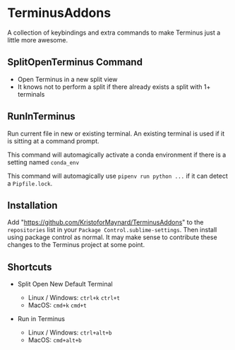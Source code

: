 # TerminusAddons

A collection of keybindings and extra commands to make Terminus just a little more awesome.

## SplitOpenTerminus Command

- Open Terminus in a new split view
- It knows not to perform a split if there already exists a split with 1+ terminals

## RunInTerminus

Run current file in new or existing terminal. An existing terminal is used if it is sitting at a command prompt.

This command will automagically activate a conda environment if there is a setting named ``conda_env``

This command will automagically use `pipenv run python ...` if it can detect a ``Pipfile.lock``.

## Installation

Add "https://github.com/KristoforMaynard/TerminusAddons" to the ``repositories`` list in your ``Package Control.sublime-settings``. Then install using package control as normal. It may make sense to contribute these changes to the Terminus project at some point.

## Shortcuts

- Split Open New Default Terminal
  - Linux / Windows: ``ctrl+k`` ``ctrl+t``
  - MacOS: ``cmd+k`` ``cmd+t``

- Run in Terminus
  - Linux / Windows: ``ctrl+alt+b``
  - MacOS: ``cmd+alt+b``
